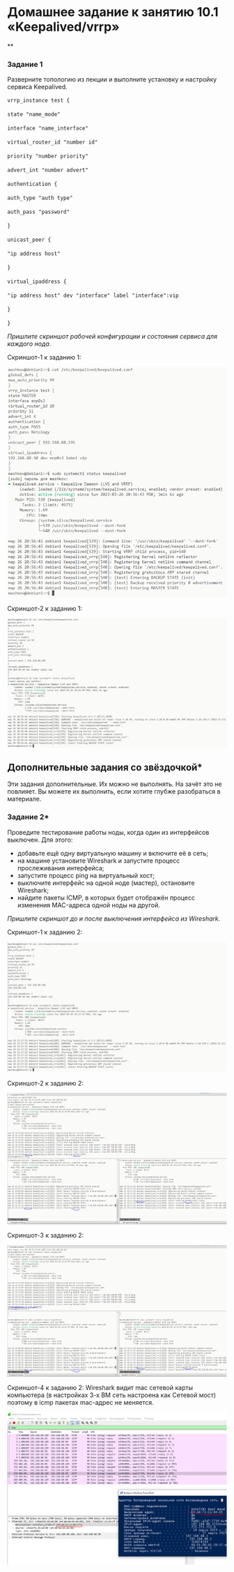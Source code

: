 # Домашнее задание к занятию 10.1 «Keepalived/vrrp»
**


### Задание 1

Разверните топологию из лекции и выполните установку и настройку сервиса Keepalived. 

```
vrrp_instance test {

state "name_mode"

interface "name_interface"

virtual_router_id "number id"

priority "number priority"

advert_int "number advert"

authentication {

auth_type "auth type"

auth_pass "password"

}

unicast_peer {

"ip address host"

}

virtual_ipaddress {

"ip address host" dev "interface" label "interface":vip

}

}

```

*Пришлите скриншот рабочей конфигурации и состояния сервиса для каждого нода.*

Скриншот-1 к заданию 1:

![Скриншот-1](https://github.com/alex31bel/srlb-homework/blob/srlb-14/img/10-01-1-1.PNG)

Скриншот-2 к заданию 1:

![Скриншот-2](https://github.com/alex31bel/srlb-homework/blob/srlb-14/img/10-01-1-2.PNG)

## Дополнительные задания со звёздочкой*

Эти задания дополнительные. Их можно не выполнять. На зачёт это не повлияет. Вы можете их выполнить, если хотите глубже разобраться в материале.
 
### Задание 2*

Проведите тестирование работы ноды, когда один из интерфейсов выключен. Для этого:
- добавьте ещё одну виртуальную машину и включите её в сеть;
- на машине установите Wireshark и запустите процесс прослеживания интерфейса;
- запустите процесс ping на виртуальный хост;
- выключите интерфейс на одной ноде (мастер), остановите Wireshark;
- найдите пакеты ICMP, в которых будет отображён процесс изменения MAC-адреса одной ноды на другой. 

 *Пришлите скриншот до и после выключения интерфейса из Wireshark.*


Скриншот-1 к заданию 2:

![Скриншот-1](https://github.com/alex31bel/srlb-homework/blob/srlb-14/img/10-01-2-1.PNG)

Скриншот-2 к заданию 2:

![Скриншот-1](https://github.com/alex31bel/srlb-homework/blob/srlb-14/img/10-01-2-2.PNG)

Скриншот-3 к заданию 2:

![Скриншот-1](https://github.com/alex31bel/srlb-homework/blob/srlb-14/img/10-01-2-3.PNG)

Скриншот-4 к заданию 2: Wireshark видит mac сетевой карты компьютера (в настройках 3-х ВМ сеть настроена как Сетевой мост) поэтому в icmp пакетах mac-адрес не меняется.

![Скриншот-1](https://github.com/alex31bel/srlb-homework/blob/srlb-14/img/10-01-2-4.PNG)

